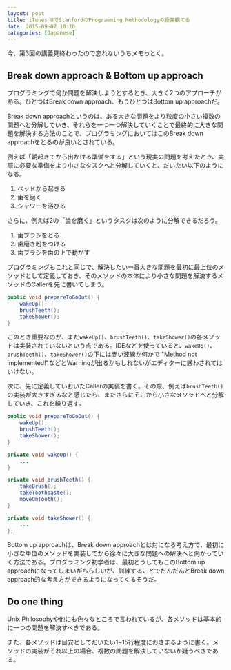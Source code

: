 ```yaml
---
layout: post
title: iTunes UでStanfordのProgramming Methodologyの授業観てる
date: 2015-09-07 10:10
categories: [Japanese]
---
```


今、第3回の講義見終わったので忘れないうちメモっとく。

## Break down approach & Bottom up approach

プログラミングで何か問題を解決しようとするとき、大きく2つのアプローチがある。ひとつはBreak down approach、もうひとつはBottom up approachだ。

Break down approachというのは、ある大きな問題をより粒度の小さい複数の問題へと分解していき、それらを一つ一つ解決していくことで最終的に大きな問題を解決する方法のことで、プログラミングにおいてはこのBreak down approachをとるのが良いとされている。

例えば「朝起きてから出かける準備をする」という現実の問題を考えたとき、実際に必要な準備をより小さなタスクへと分解していくと、だいたい以下のようになる。

1. ベッドから起きる
2. 歯を磨く
3. シャワーを浴びる

さらに、例えば2の「歯を磨く」というタスクは次のように分解できるだろう。

1. 歯ブラシをとる
2. 歯磨き粉をつける
3. 歯ブラシを歯の上で動かす

プログラミングもこれと同じで、解決したい一番大きな問題を最初に最上位のメソッドとして定義しておき、そのメソッドの本体により小さな問題を解決するメソッドのCallerを先に書いてしまう。

```java
public void prepareToGoOut() {
    wakeUp();
    brushTeeth();
    takeShower();
}
```

このとき重要なのが、まだ`wakeUp()`、`brushTeeth()`、`takeShower()`の各メソッドは実装されていないという点である。IDEなどを使っていると、`wakeUp()`、`brushTeeth()`、`takeShower()`の下には赤い波線か何かで "Method not implemented!"などとWarningが出るかもしれないがエディターに惑わされてはいけない。

次に、先に定義していおいたCallerの実装を書く。その際、例えば`brushTeeth()`の実装が大きすぎるなと感じたら、またさらにそこから小さなメソッドへと分解していき、これを繰り返す。

```java
public void prepareToGoOut() {
    wakeUp();
    brushTeeth();
    takeShower();
}

private void wakeUp() {
    ...
}

private void brushTeeth() {
    takeBrush();
    takeToothpaste();
    moveOnTooth();
}

private void takeShower() {
    ...
};
```

Bottom up approachは、Break down approachとは対になる考え方で、最初に小さな単位のメソッドを実装してから徐々に大きな問題への解決へと向かっていく方法である。プログラミング初学者は、最初どうしてもこのBottom up approachになってしまいがちらしいが、訓練することでだんだんとBreak down approach的な考え方ができるようになってくるそうだ。

## Do one thing

Unix Philosophyや他にも色々なところで言われているが、各メソッドは基本的に一つの問題を解決すべきである。

また、各メソッドは目安としてだいたい1~15行程度におさまるように書く。メソッドの実装がそれ以上の場合、複数の問題を解決していないか疑うべきである。


